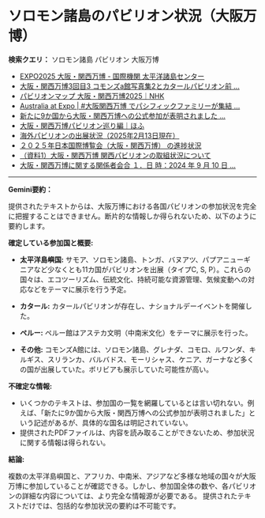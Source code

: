 # ソロモン諸島のパビリオン状況（大阪万博）

**検索クエリ：** ソロモン諸島 パビリオン 大阪万博

- [EXPO2025 大阪・関西万博 - 国際機関 太平洋諸島センター](https://pic.or.jp/featured_word/10255/)
- [大阪・関西万博3回目3 コモンズa館写真集2とカタールパビリオン前 ...](https://ameblo.jp/bomuu/entry-12895014892.html)
- [パビリオンマップ 大阪・関西万博2025｜NHK](https://www3.nhk.or.jp/news/special/osaka_expo/pavilion/)
- [Australia at Expo | #大阪関西万博 でパシフィックファミリーが集結 ...](https://www.instagram.com/p/DLBl9BHzbct/)
- [新たに9か国から大阪・関西万博への公式参加が表明されました ...](https://www.expo2025.or.jp/news/news-20220531-01/)
- [大阪・関西万博パビリオン巡り編｜ほふ](https://note.com/matugeya/n/nedf39f8182d6)
- [海外パビリオンの出展状況（2025年2月13日現在）](https://www.expo2025.or.jp/wp/wp-content/uploads/a540fe7a1c36ecb72730a77aa1a36011.pdf)
- [２０２５年日本国際博覧会（大阪・関西万博） の進捗状況](https://www.cas.go.jp/jp/seisaku/expo_suisin_honbu/kankei_renraku/dai5/siryou1.pdf)
- [（資料1）大阪・関西万博 関西パビリオンの取組状況について](https://www.kouiki-kansai.jp/material/files/group/3/1-170shiryo1.pdf)
- [大阪・関西万博に関する関係者会合 １．日 時：2024 年 9 月 10 日 ...](https://www.cas.go.jp/jp/seisaku/osaka_kansai_banpaku/pdf/r60910_siryou1.pdf)


---

**Gemini要約：**

提供されたテキストからは、大阪万博における各国パビリオンの参加状況を完全に把握することはできません。断片的な情報しか得られないため、以下のように要約します。

**確定している参加国と概要:**

* **太平洋島嶼国:**  サモア、ソロモン諸島、トンガ、バヌアツ、パプアニューギニアなど少なくとも11カ国がパビリオンを出展（タイプC, S, P）。これらの国々は、エコツーリズム、伝統文化、持続可能な資源管理、気候変動への対応などをテーマに展示を行う予定。

* **カタール:** カタールパビリオンが存在し、ナショナルデーイベントを開催した。

* **ペルー:** ペルー館はアステカ文明（中南米文化）をテーマに展示を行った。

* **その他:** コモンズA館には、ソロモン諸島、グレナダ、コモロ、ルワンダ、キルギス、スリランカ、バルバドス、モーリシャス、ケニア、ガーナなど多くの国が出展していた。ボリビアも展示していた可能性が高い。


**不確定な情報:**

* いくつかのテキストは、参加国の一覧を網羅しているとは言い切れない。例えば、「新たに9か国から大阪・関西万博への公式参加が表明されました」という記述があるが、具体的な国名は明記されていない。
* 提供されたPDFファイルは、内容を読み取ることができないため、参加状況に関する情報は得られない。


**結論:**

複数の太平洋島嶼国と、アフリカ、中南米、アジアなど多様な地域の国々が大阪万博に参加していることが確認できる。しかし、参加国全体の数や、各パビリオンの詳細な内容については、より完全な情報源が必要である。  提供されたテキストだけでは、包括的な参加状況の要約は不可能です。

